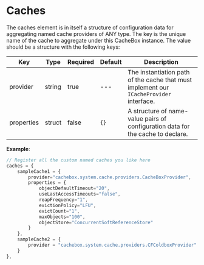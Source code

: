 # Caches

The caches element is in itself a structure of configuration data for aggregating named cache providers of ANY type. The key is the unique name of the cache to aggregate under this CacheBox instance. The value should be a structure with the following keys:

|Key|Type|Required|Default|Description|
|--|--|--|--|--|
|provider|string|true|---|The instantiation path of the cache that must implement our `ICacheProvider` interface.|
|properties|struct|false| `{}` |A structure of name-value pairs of configuration data for the cache to declare.|

**Example**:

```javascript
// Register all the custom named caches you like here
caches = {
    sampleCache1 = {
        provider="cachebox.system.cache.providers.CacheBoxProvider",
        properties = {
            objectDefaultTimeout="20",
            useLastAccessTimeouts="false",
            reapFrequency="1",
            evictionPolicy="LFU",
            evictCount="1",
            maxObjects="100",
            objectStore="ConcurrentSoftReferenceStore"
        }
    },
    sampleCache2 = {
        provider = "cachebox.system.cache.providers.CFColdboxProvider"
    }
},
```


